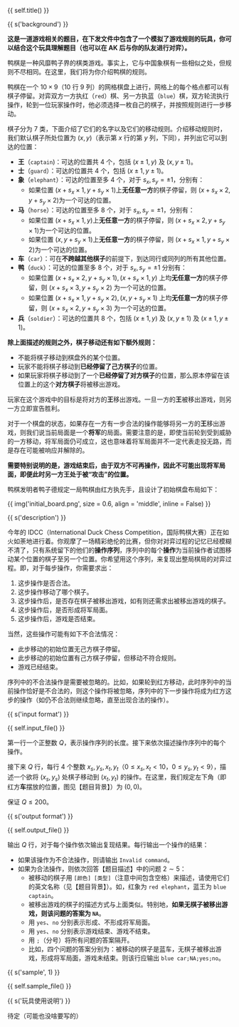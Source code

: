 {{ self.title() }}

{{ s('background') }}

**这是一道游戏相关的题目，在下发文件中包含了一个模拟了游戏规则的玩具，你可以结合这个玩具理解题目（也可以在 AK 后与你的队友进行对弈）。**

鸭棋是一种风靡鸭子界的棋类游戏。事实上，它与中国象棋有一些相似之处，但规则不尽相同。在这里，我们将为你介绍鸭棋的规则。

鸭棋在一个 $10\times 9$（$10$ 行 $9$ 列）的网格棋盘上进行，网格上的每个格点都可以有棋子停留。对弈双方一方执红（`red`）棋、另一方执蓝（`blue`）棋，双方轮流执行操作，轮到一位玩家操作时，他必须选择一枚自己的棋子，并按照规则进行一步移动。

棋子分为 $7$ 类，下面介绍了它们的名字以及它们的移动规则。介绍移动规则时，我们默认棋子所处位置为 $\left( x,y\right)$（表示第 $x$ 行的第 $y$ 列，下同），并列出它可以到达的位置：

* **王**（`captain`)：可达的位置共 $4$ 个，包括 $\left(x\pm 1,y\right)$ 及 $\left(x,y\pm 1\right)$。
* **士**（`guard`）：可达的位置共 $4$ 个，包括 $\left(x\pm 1,y\pm 1\right)$。
* **象**（`elephant`）：可达的位置至多 $4$ 个，对于 $s_x,s_y=\pm 1$，分别有：
    * 如果位置 $\left(x+s_x\times 1 ,y+ s_y\times 1\right)​$ 上**无任意一方**的棋子停留，则 $\left( x+s_x \times 2,y+s_y \times 2\right)​$ 为一个可达的位置。
* **马**（`horse`）：可达的位置至多 $8$ 个，对于 $s_x,s_y=\pm 1$，分别有：
    * 如果位置 $\left(x+s_x\times 1 ,y\right)​$ 上**无任意一方**的棋子停留，则 $\left( x+s_x \times 2,y+s_y \times 1\right)​$ 为一个可达的位置。
    * 如果位置 $\left(x ,y+ s_y \times 1 \right)​$ 上**无任意一方**的棋子停留，则 $\left( x+s_x \times 1,y+s_y \times 2\right)​$ 为一个可达的位置。
* **车**（`car`）：可在**不跨越其他棋子**的前提下，到达同行或同列的所有其他位置。
* **鸭**（`duck`）：可达的位置至多 $8$ 个，对于 $s_x,s_y=\pm 1$ 分别有：
    * 如果位置 $\left(x+s_x\times 2 ,y+s_y \times 1\right),\left(x+s_x\times 1 ,y\right)$ 上均**无任意一方**的棋子停留，则 $\left( x+s_x \times 3,y+s_y \times 2\right)$ 为一个可达的位置。
    * 如果位置 $\left(x+s_x \times 1 ,y+ s_y \times 2 \right),\left(x ,y+ s_y \times 1 \right)$ 上均**无任意一方**的棋子停留，则 $\left( x+s_x \times 2,y+s_y \times 3\right)$ 为一个可达的位置。
* **兵**（`soldier`）：可达的位置共 $8$ 个，包括 $\left(x\pm 1,y\right)$ 及 $\left(x,y\pm 1\right)$ 及 $\left(x\pm 1,y\pm 1\right)$。

**除上面描述的规则之外，棋子移动还有如下额外规则：**

* 不能将棋子移动到棋盘外的某个位置。
* 玩家不能将棋子移动到**已经停留了己方棋子**的位置。
* 如果玩家将棋子移动到了一个**已经停留了对方棋子**的位置，那么原本停留在该位置上的这个**对方棋子**将被移出游戏。

玩家在这个游戏中的目标是将对方的**王**移出游戏。一旦一方的**王**被移出游戏，则另一方立即宣告胜利。

对于一个棋盘的状态，如果存在一方有一步合法的操作能够将另一方的**王**移出游戏，则我们说当前局面是一个**将军**的局面。需要注意的是，即使当前轮到受到威胁的一方移动，将军局面仍可成立，这也意味着将军局面并不一定代表走投无路，而是存在可能被响应并解除的。

**需要特别说明的是，游戏结束后，由于双方不可再操作，因此不可能出现将军局面，即便此时另一方王处于被“攻击”的位置。**

鸭棋发明者鸭子德规定一局鸭棋由红方执先手，且设计了初始棋盘布局如下：

{{ img('initial_board.png', size = 0.6, align = 'middle', inline = False) }}

{{ s('description') }}

今年的 IDCC（International Duck Chess Competition，国际鸭棋大赛）正在如火如荼地进行着。你观摩了一场精彩绝伦的比赛，但你对对弈过程的记忆已经模糊不清了，只有系统留下的他们的**操作序列**，序列中的每个**操作**为当前操作者试图移动某个位置的棋子至另一个位置。你希望用这个序列，来复现出整局棋局的对弈过程。即，对于每步操作，你需要求出：

1. 这步操作是否合法。
2. 这步操作移动了哪个棋子。
3. 这步操作后，是否存在棋子被移出游戏，如有则还需求出被移出游戏的棋子。
4. 这步操作后，是否形成将军局面。
5. 这步操作后，游戏是否结束。

当然，这些操作可能有如下不合法情况：

* 此步移动的初始位置无己方棋子停留。
* 此步移动的初始位置有己方棋子停留，但移动不符合规则。
* 游戏已经结束。

序列中的不合法操作是需要被忽略的。比如，如果轮到红方移动，此时序列中的当前操作恰好是不合法的，则这个操作将被忽略，序列中的下一步操作将成为红方这步的操作（如仍不合法则继续忽略，直至出现合法的操作）。

{{ s('input format') }}

{{ self.input_file() }}

第一行一个正整数 $Q​$，表示操作序列的长度。接下来依次描述操作序列中的每个操作。

接下来 $Q$ 行，每行 $4$ 个整数 $x_s, y_s, x_t, y_t$（$0\leq x_s,x_t < 10$，$0\leq y_s,y_t < 9$），描述一个欲将 $\left(x_s,y_s\right)$ 处棋子移动到 $\left(x_t,y_t\right)$ 的操作。在这里，我们规定左下角（即红方**车**摆放的位置，图见【题目背景】）为 $\left(0,0\right)$。

保证 $Q\leq 200$。

{{ s('output format') }}

{{ self.output_file() }}

输出 $Q$ 行，对于每个操作依次输出复现结果。每行输出一个操作的结果：

* 如果该操作为不合法操作，则请输出 `Invalid command`。
* 如果为合法操作，则依次回答【题目描述】中的问题 $2\sim 5$：
    * 被移动的棋子用 `[颜色] [类型]`（注意中间包含空格）来描述，请使用它们的英文名称（见【题目背景】）。如，红象为 `red elephant`，蓝王为 `blue captain`。
    * 被移出游戏的棋子的描述方式与上面类似。特别地，**如果无棋子被移出游戏，则该问题的答案为 `NA`**。
    * 用 `yes`、`no` 分别表示形成、不形成将军局面。
    * 用 `yes`、`no` 分别表示游戏结束、游戏不结束。
    * 用 `;`（分号）将所有问题的答案隔开。
    * 比如，四个问题的答案分别为：被移动的棋子是蓝车，无棋子被移出游戏，形成将军局面，游戏未结束。则该行应输出 `blue car;NA;yes;no`。

{{ s('sample', 1) }}

{{ self.sample_file() }}

{{ s('玩具使用说明') }}

待定（可能也没啥要写的）